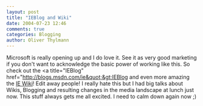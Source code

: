 ```yaml
---
layout: post
title: "IEBlog and Wiki"
date: 2004-07-23 12:46
comments: true
categories: Blogging
author: Oliver Thylmann
---
```



Microsoft is really opening up and I do love it. See it as very good marketing if you don't want to acknowledge the basic power of working like this. So check out the &lt;a title=&quot;IEBlog&quot; href=&quot;http://blogs.msdn.com/ie&quot;&gt;IEBlog and even more amazing the [IE Wiki](http://channel9.msdn.com/wiki/default.aspx/Channel9.InternetExplorerFeedback)! Edit away people! I really hate this but I had big talks about Wikis, Blogging and resulting changes in the media landscape at lunch just now. This stuff always gets me all excited. I need to calm down again now ;)


